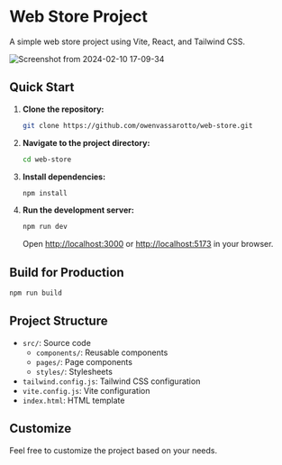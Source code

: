 # Web Store Project

A simple web store project using Vite, React, and Tailwind CSS.

![Screenshot from 2024-02-10 17-09-34](https://github.com/owenvassarotto/web-store/assets/110845731/6ea0faf2-0f08-4f75-a9ef-c8321787a915)

## Quick Start

1. **Clone the repository:**

   ```bash
   git clone https://github.com/owenvassarotto/web-store.git
   ```

2. **Navigate to the project directory:**

   ```bash
   cd web-store
   ```

3. **Install dependencies:**

   ```bash
   npm install
   ```

4. **Run the development server:**

   ```bash
   npm run dev
   ```

   Open [http://localhost:3000](http://localhost:3000) or [http://localhost:5173](http://localhost:5173) in your browser.

## Build for Production

```bash
npm run build
```

## Project Structure

- `src/`: Source code
  - `components/`: Reusable components
  - `pages/`: Page components
  - `styles/`: Stylesheets
- `tailwind.config.js`: Tailwind CSS configuration
- `vite.config.js`: Vite configuration
- `index.html`: HTML template

## Customize

Feel free to customize the project based on your needs.

